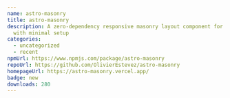 ```yaml
---
name: astro-masonry
title: astro-masonry
description: A zero-dependency responsive masonry layout component for Astro
  with minimal setup
categories:
  - uncategorized
  - recent
npmUrl: https://www.npmjs.com/package/astro-masonry
repoUrl: https://github.com/OlivierEstevez/astro-masonry
homepageUrl: https://astro-masonry.vercel.app/
badge: new
downloads: 280
---
```

